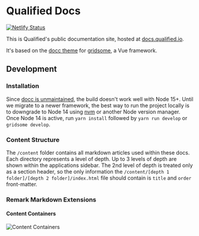 # Qualified Docs

[![Netlify Status](https://api.netlify.com/api/v1/badges/27a6c94b-2bc0-4376-9a39-48ad05b5085f/deploy-status)](https://app.netlify.com/sites/fervent-mayer-2fb2ca/deploys)

This is Qualified's public documentation site, hosted at [docs.qualified.io](https://docs.qualified.io).

It's based on the [docc theme](https://docc-theme.netlify.com/) for [gridsome](https://gridsome.org/), a Vue framework.

## Development

### Installation

Since [docc is unmaintained](https://github.com/mrcrmn/docc), the build doesn't work well with Node 15+. Until we migrate to a newer framework, the best way to run the project locally is to downgrade to Node 14 using [nvm](https://github.com/nvm-sh/nvm) or another Node version manager. Once Node 14 is active, run `yarn install` followed by `yarn run develop` or `gridsome develop`.

### Content Structure

The `/content` folder contains all markdown articles used within these docs. Each directory represents a level of depth. Up to 3 levels of depth are shown within the applications sidebar. The 2nd level of depth is treated only as a section header, so the only information the `/content/[depth 1 folder]/[depth 2 folder]/index.html` file should contain is `title` and `order` front-matter. 

### Remark Markdown Extensions

#### Content Containers
![Content Containers](https://p191.p3.n0.cdn.getcloudapp.com/items/9ZuB6pXv/Image%202020-11-04%20at%2012.45.31%20PM.png?source=viewer&v=19cacb18db0da80c607a80a983100112)

